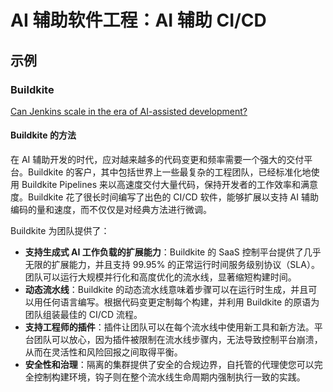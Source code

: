 # AI 辅助软件工程：AI 辅助 CI/CD

## 示例

### Buildkite

[Can Jenkins scale in the era of AI-assisted development?](https://buildkite.com/blog/scaling-jenkins-in-the-era-of-ai)

#### Buildkite 的方法

在 AI 辅助开发的时代，应对越来越多的代码变更和频率需要一个强大的交付平台。Buildkite 的客户，其中包括世界上一些最复杂的工程团队，已经标准化地使用
Buildkite Pipelines 来以高速度交付大量代码，保持开发者的工作效率和满意度。Buildkite 花了很长时间编写了出色的 CI/CD
软件，能够扩展以支持 AI 辅助编码的量和速度，而不仅仅是对经典方法进行微调。

Buildkite 为团队提供了：

- **支持生成式 AI 工作负载的扩展能力**：Buildkite 的 SaaS 控制平台提供了几乎无限的扩展能力，并且支持 99.95%
  的正常运行时间服务级别协议（SLA）。团队可以运行大规模并行化和高度优化的流水线，显著缩短构建时间。
- **动态流水线**：Buildkite 的动态流水线意味着步骤可以在运行时生成，并且可以用任何语言编写。根据代码变更定制每个构建，并利用
  Buildkite 的原语为团队组装最佳的 CI/CD 流程。
- **支持工程师的插件**：插件让团队可以在每个流水线中使用新工具和新方法。平台团队可以放心，因为插件被限制在流水线步骤内，无法导致控制平台崩溃，从而在灵活性和风险回报之间取得平衡。
- **安全性和治理**：隔离的集群提供了安全的合规边界，自托管的代理使您可以完全控制构建环境，钩子则在整个流水线生命周期内强制执行一致的实践。

